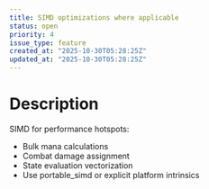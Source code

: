 ```yaml
---
title: SIMD optimizations where applicable
status: open
priority: 4
issue_type: feature
created_at: "2025-10-30T05:28:25Z"
updated_at: "2025-10-30T05:28:25Z"
---
```


# Description

SIMD for performance hotspots:
- Bulk mana calculations
- Combat damage assignment
- State evaluation vectorization
- Use portable_simd or explicit platform intrinsics
